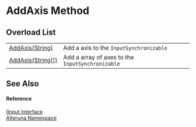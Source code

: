 # AddAxis Method


## Overload List
<table>
<tr>
<td><a href="M_Alteruna_IInput_AddAxis">AddAxis(String)</a></td>
<td>Add a axis to the <code>InputSynchronizable</code></td></tr>
<tr>
<td><a href="M_Alteruna_IInput_AddAxis_1">AddAxis(String[])</a></td>
<td>Add a array of axes to the <code>InputSynchronizable</code></td></tr>
</table>

## See Also


#### Reference
<a href="T_Alteruna_IInput">IInput Interface</a>  
<a href="N_Alteruna">Alteruna Namespace</a>  
